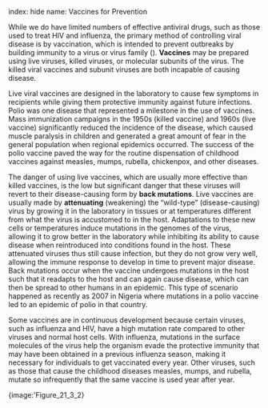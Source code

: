 index: hide
name: Vaccines for Prevention

While we do have limited numbers of effective antiviral drugs, such as those used to treat HIV and influenza, the primary method of controlling viral disease is by vaccination, which is intended to prevent outbreaks by building immunity to a virus or virus family ().  **Vaccines** may be prepared using live viruses, killed viruses, or molecular subunits of the virus. The killed viral vaccines and subunit viruses are both incapable of causing disease.

Live viral vaccines are designed in the laboratory to cause few symptoms in recipients while giving them protective immunity against future infections. Polio was one disease that represented a milestone in the use of vaccines. Mass immunization campaigns in the 1950s (killed vaccine) and 1960s (live vaccine) significantly reduced the incidence of the disease, which caused muscle paralysis in children and generated a great amount of fear in the general population when regional epidemics occurred. The success of the polio vaccine paved the way for the routine dispensation of childhood vaccines against measles, mumps, rubella, chickenpox, and other diseases.

The danger of using live vaccines, which are usually more effective than killed vaccines, is the low but significant danger that these viruses will revert to their disease-causing form by  **back mutations**. Live vaccines are usually made by  **attenuating** (weakening) the “wild-type” (disease-causing) virus by growing it in the laboratory in tissues or at temperatures different from what the virus is accustomed to in the host. Adaptations to these new cells or temperatures induce mutations in the genomes of the virus, allowing it to grow better in the laboratory while inhibiting its ability to cause disease when reintroduced into conditions found in the host. These attenuated viruses thus still cause infection, but they do not grow very well, allowing the immune response to develop in time to prevent major disease. Back mutations occur when the vaccine undergoes mutations in the host such that it readapts to the host and can again cause disease, which can then be spread to other humans in an epidemic. This type of scenario happened as recently as 2007 in Nigeria where mutations in a polio vaccine led to an epidemic of polio in that country.

Some vaccines are in continuous development because certain viruses, such as influenza and HIV, have a high mutation rate compared to other viruses and normal host cells. With influenza, mutations in the surface molecules of the virus help the organism evade the protective immunity that may have been obtained in a previous influenza season, making it necessary for individuals to get vaccinated every year. Other viruses, such as those that cause the childhood diseases measles, mumps, and rubella, mutate so infrequently that the same vaccine is used year after year.


{image:'Figure_21_3_2}
        
